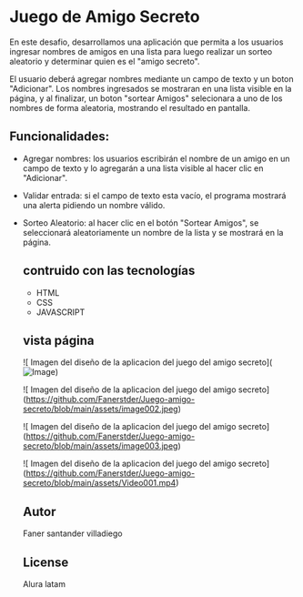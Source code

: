 <h1>Juego de Amigo Secreto</h1>
En este desafio, desarrollamos una aplicación que permita a los usuarios ingresar nombres de amigos en una lista 
para luego realizar un sorteo aleatorio y determinar quien es el "amigo secreto".

El usuario deberá agregar nombres mediante un campo de texto y un boton "Adicionar". 
Los nombres ingresados se mostraran en una lista visible en la página, y al finalizar, 
un boton "sortear Amigos" selecionara a uno de los nombres de forma aleatoria, mostrando el resultado en pantalla.

## Funcionalidades:
* Agregar nombres: los usuarios escribirán el nombre de un amigo en un campo de texto y lo agregarán a una lista visible al hacer
  clic en "Adicionar".
* Validar entrada: si el campo de texto esta vacío, el programa mostrará una alerta pidiendo un nombre válido.
* Sorteo Aleatorio: al hacer clic en el botón "Sortear Amigos", se seleccionará aleatoriamente un nombre de la lista y se mostrará en la página.

  ## contruido con las tecnologías
  * HTML
  * CSS
  * JAVASCRIPT
    
  ## vista página
  <span>![</span><span> Imagen del diseño de la aplicacion del juego del amigo secreto</span><span>]</span><span>(</span><span>![Image](https://github.com/user-attachments/assets/765871d0-f196-4d57-9ea5-b3bed07cd0b8)</span><span>)<span>
  
  <span>![</span><span> Imagen del diseño de la aplicacion del juego del amigo secreto</span><span>]</span><span>(</span><span>https://github.com/Fanerstder/Juego-amigo-secreto/blob/main/assets/image002.jpeg</span><span>)<span>
  
  <span>![</span><span> Imagen del diseño de la aplicacion del juego del amigo secreto</span><span>]</span><span>(</span><span>https://github.com/Fanerstder/Juego-amigo-secreto/blob/main/assets/image003.jpeg</span><span>)<span>
  
  <span>![</span><span> Imagen del diseño de la aplicacion del juego del amigo secreto</span><span>]</span><span>(</span><span>https://github.com/Fanerstder/Juego-amigo-secreto/blob/main/assets/Video001.mp4</span><span>)<span>
  ## Autor
  Faner santander villadiego

  ## License
  Alura latam
